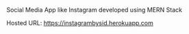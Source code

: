 Social Media App like Instagram developed using MERN Stack

Hosted URL: https://instagrambysid.herokuapp.com
